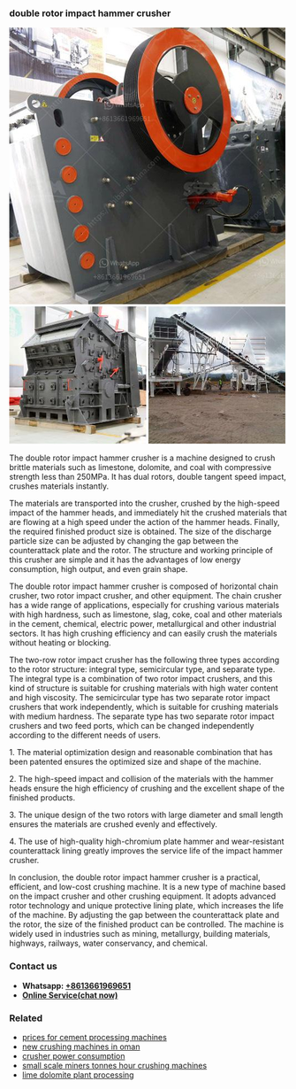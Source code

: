 <h3>double rotor impact hammer crusher</h3><img src='1708497529.jpg' alt=''><p>The double rotor impact hammer crusher is a machine designed to crush brittle materials such as limestone, dolomite, and coal with compressive strength less than 250MPa. It has dual rotors, double tangent speed impact, crushes materials instantly.</p><p>The materials are transported into the crusher, crushed by the high-speed impact of the hammer heads, and immediately hit the crushed materials that are flowing at a high speed under the action of the hammer heads. Finally, the required finished product size is obtained. The size of the discharge particle size can be adjusted by changing the gap between the counterattack plate and the rotor. The structure and working principle of this crusher are simple and it has the advantages of low energy consumption, high output, and even grain shape.</p><p>The double rotor impact hammer crusher is composed of horizontal chain crusher, two rotor impact crusher, and other equipment. The chain crusher has a wide range of applications, especially for crushing various materials with high hardness, such as limestone, slag, coke, coal and other materials in the cement, chemical, electric power, metallurgical and other industrial sectors. It has high crushing efficiency and can easily crush the materials without heating or blocking.</p><p>The two-row rotor impact crusher has the following three types according to the rotor structure: integral type, semicircular type, and separate type. The integral type is a combination of two rotor impact crushers, and this kind of structure is suitable for crushing materials with high water content and high viscosity. The semicircular type has two separate rotor impact crushers that work independently, which is suitable for crushing materials with medium hardness. The separate type has two separate rotor impact crushers and two feed ports, which can be changed independently according to the different needs of users.</p><p>1. The material optimization design and reasonable combination that has been patented ensures the optimized size and shape of the machine.</p><p>2. The high-speed impact and collision of the materials with the hammer heads ensure the high efficiency of crushing and the excellent shape of the finished products.</p><p>3. The unique design of the two rotors with large diameter and small length ensures the materials are crushed evenly and effectively.</p><p>4. The use of high-quality high-chromium plate hammer and wear-resistant counterattack lining greatly improves the service life of the impact hammer crusher.</p><p>In conclusion, the double rotor impact hammer crusher is a practical, efficient, and low-cost crushing machine. It is a new type of machine based on the impact crusher and other crushing equipment. It adopts advanced rotor technology and unique protective lining plate, which increases the life of the machine. By adjusting the gap between the counterattack plate and the rotor, the size of the finished product can be controlled. The machine is widely used in industries such as mining, metallurgy, building materials, highways, railways, water conservancy, and chemical.</p><h3>Contact us</h3><ul><li><strong>Whatsapp:&nbsp;<a href="https://wa.me/8613661969651">+8613661969651</a></strong></li><li><a href="https://swt.shibang-china.com/?git&amp;zhl&amp;double rotor impact hammer crusher"><strong>Online Service(chat now)</strong></a></li></ul><h3>Related</h3><ul><li><a href='prices for cement processing machines.md'>prices for cement processing machines</a></li><li><a href='new crushing machines in oman.md'>new crushing machines in oman</a></li><li><a href='crusher power consumption.md'>crusher power consumption</a></li><li><a href='small scale miners tonnes hour crushing machines.md'>small scale miners tonnes hour crushing machines</a></li><li><a href='lime dolomite plant processing.md'>lime dolomite plant processing</a></li></ul>